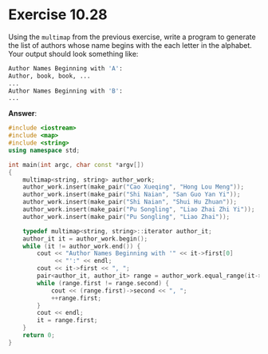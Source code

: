 # Exercise 10.28

Using the `multimap` from the previous exercise, write a program to generate the list of authors whose name begins with the each letter in the alphabet. Your output should look something like:

```bash
Author Names Beginning with 'A':
Author, book, book, ...
...
Author Names Beginning with 'B':
...
```

**Answer**:

```cpp
#include <iostream>
#include <map>
#include <string>
using namespace std;

int main(int argc, char const *argv[])
{
    multimap<string, string> author_work;
    author_work.insert(make_pair("Cao Xueqing", "Hong Lou Meng"));
    author_work.insert(make_pair("Shi Naian", "San Guo Yan Yi"));
    author_work.insert(make_pair("Shi Naian", "Shui Hu Zhuan"));
    author_work.insert(make_pair("Pu Songling", "Liao Zhai Zhi Yi"));
    author_work.insert(make_pair("Pu Songling", "Liao Zhai"));

    typedef multimap<string, string>::iterator author_it;
    author_it it = author_work.begin();
    while (it != author_work.end()) {
        cout << "Author Names Beginning with '" << it->first[0]
             << "':" << endl;
        cout << it->first << ", ";
        pair<author_it, author_it> range = author_work.equal_range(it->first);
        while (range.first != range.second) {
            cout << (range.first)->second << ", ";
            ++range.first;
        }
        cout << endl;
        it = range.first;
    }
    return 0;
}
```